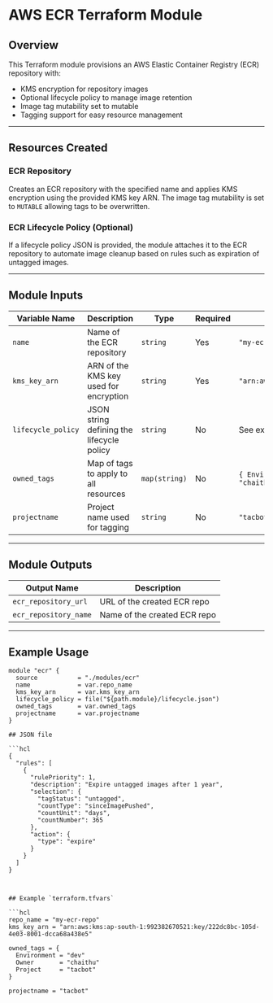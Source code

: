 # AWS ECR Terraform Module

## Overview

This Terraform module provisions an AWS Elastic Container Registry (ECR) repository with:

- KMS encryption for repository images
- Optional lifecycle policy to manage image retention
- Image tag mutability set to mutable
- Tagging support for easy resource management

---

## Resources Created

### ECR Repository

Creates an ECR repository with the specified name and applies KMS encryption using the provided KMS key ARN. The image tag mutability is set to `MUTABLE` allowing tags to be overwritten.

### ECR Lifecycle Policy (Optional)

If a lifecycle policy JSON is provided, the module attaches it to the ECR repository to automate image cleanup based on rules such as expiration of untagged images.

---

## Module Inputs

| Variable Name      | Description                                | Type         | Required | Example                                  |
|--------------------|--------------------------------------------|--------------|----------|------------------------------------------|
| `name`             | Name of the ECR repository                 | `string`     | Yes      | `"my-ecr-repo"`                          |
| `kms_key_arn`      | ARN of the KMS key used for encryption    | `string`     | Yes      | `"arn:aws:kms:region:account:key/1234"`|
| `lifecycle_policy` | JSON string defining the lifecycle policy | `string`     | No       | See example below                        |
| `owned_tags`       | Map of tags to apply to all resources     | `map(string)`| No       | `{ Environment = "dev", Owner = "chaithu" }` |
| `projectname`      | Project name used for tagging              | `string`     | No       | `"tacbot"`                              |

---

## Module Outputs

| Output Name          | Description                  |
|----------------------|------------------------------|
| `ecr_repository_url` | URL of the created ECR repo  |
| `ecr_repository_name`| Name of the created ECR repo |

---

## Example Usage

```hcl
module "ecr" {
  source           = "./modules/ecr"
  name             = var.repo_name
  kms_key_arn      = var.kms_key_arn
  lifecycle_policy = file("${path.module}/lifecycle.json")
  owned_tags       = var.owned_tags
  projectname      = var.projectname
}

## JSON file

```hcl
{
  "rules": [
    {
      "rulePriority": 1,
      "description": "Expire untagged images after 1 year",
      "selection": {
        "tagStatus": "untagged",
        "countType": "sinceImagePushed",
        "countUnit": "days",
        "countNumber": 365
      },
      "action": {
        "type": "expire"
      }
    }
  ]
}



## Example `terraform.tfvars`

```hcl
repo_name = "my-ecr-repo"
kms_key_arn = "arn:aws:kms:ap-south-1:992382670521:key/222dc8bc-105d-4e03-8001-dcca68a438e5"

owned_tags = {
  Environment = "dev"
  Owner       = "chaithu"
  Project     = "tacbot"
}

projectname = "tacbot"


